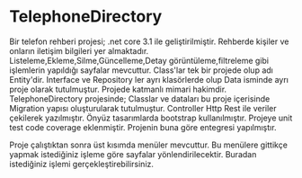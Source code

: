 # TelephoneDirectory
Bir telefon rehberi projesi;
.net core 3.1 ile geliştirilmiştir. 
Rehberde kişiler ve onların iletişim bilgileri yer almaktadır.
Listeleme,Ekleme,Silme,Güncelleme,Detay görüntüleme,filtreleme gibi işlemlerin yapıldığı sayfalar mevcuttur.
Class'lar tek bir projede olup adı Entity'dir.
Interface ve Repository ler ayrı klasörlerde olup Data isminde ayrı proje olarak tutulmuştur.
Projede katmanlı mimari hakimdir.
TelephoneDirectory projesinde;
Classlar ve dataları bu proje içerisinde Migration yapısı oluşturularak tutulmuştur.
Controller Http Rest ile veriler çekilerek yazılmıştır.
Önyüz tasarımlarda bootstrap kullanılmıştır.
Projeye unit test code coverage eklenmiştir.
Projenin buna göre entegresi yapılmıştır.

Proje çalıştıktan sonra üst kısımda menüler mevcuttur. 
Bu menülere gittikçe yapmak istediğiniz işleme göre sayfalar yönlendirilecektir.
Buradan istediğiniz işlemi gerçekleştirebilirsiniz.
